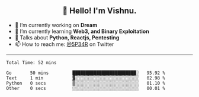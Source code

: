 <h2 align="center">👋 Hello! I'm Vishnu.</h2>


- 🔭 I’m currently working on **Dream**
- 🌱 I’m currently learning **Web3, and Binary Exploitation**
- 💬 Talks about **Python, Reactjs, Pentesting**
- 📫 How to reach me: [@5P34R](https://twitter.com/Vishnu27302693) on Twitter

---
<!--START_SECTION:waka-->

```text
Total Time: 52 mins

Go       50 mins         ████████████████████████░   95.92 %
Text     1 min           ▓░░░░░░░░░░░░░░░░░░░░░░░░   02.98 %
Python   0 secs          ▒░░░░░░░░░░░░░░░░░░░░░░░░   01.10 %
Other    0 secs          ░░░░░░░░░░░░░░░░░░░░░░░░░   00.01 %
```

<!--END_SECTION:waka-->
